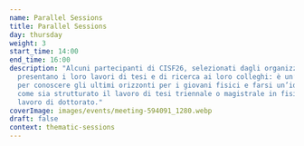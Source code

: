 ```yaml
---
name: Parallel Sessions
title: Parallel Sessions
day: thursday
weight: 3
start_time: 14:00
end_time: 16:00
description: "Alcuni partecipanti di CISF26, selezionati dagli organizzatori,
  presentano i loro lavori di tesi e di ricerca ai loro colleghi: è un’occasione
  per conoscere gli ultimi orizzonti per i giovani fisici e farsi un’idea di
  come sia strutturato il lavoro di tesi triennale o magistrale in fisica, o un
  lavoro di dottorato."
coverImage: images/events/meeting-594091_1280.webp
draft: false
context: thematic-sessions
---
```

